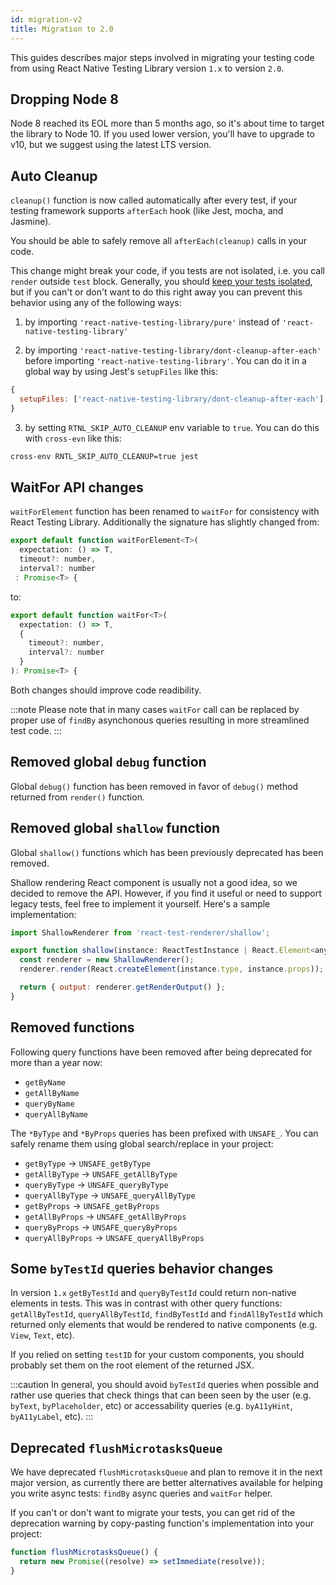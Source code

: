 ```yaml
---
id: migration-v2
title: Migration to 2.0
---
```


This guides describes major steps involved in migrating your testing code from using React Native Testing Library version `1.x` to version `2.0`.

## Dropping Node 8

Node 8 reached its EOL more than 5 months ago, so it's about time to target the library to Node 10. If you used lower version, you'll have to upgrade to v10, but we suggest using the latest LTS version.

## Auto Cleanup

`cleanup()` function is now called automatically after every test, if your testing framework supports `afterEach` hook (like Jest, mocha, and Jasmine).

You should be able to safely remove all `afterEach(cleanup)` calls in your code.

This change might break your code, if you tests are not isolated, i.e. you call `render` outside `test` block. Generally, you should [keep your tests isolated](https://kentcdodds.com/blog/test-isolation-with-react), but if you can't or don't want to do this right away you can prevent this behavior using any of the following ways:

1. by importing `'react-native-testing-library/pure'` instead of `'react-native-testing-library'`

2. by importing `'react-native-testing-library/dont-cleanup-after-each'` before importing `'react-native-testing-library'`. You can do it in a global way by using Jest's `setupFiles` like this:

```js
{
  setupFiles: ['react-native-testing-library/dont-cleanup-after-each'];
}
```

3. by setting `RTNL_SKIP_AUTO_CLEANUP` env variable to `true`. You can do this with `cross-evn` like this:

```sh
cross-env RNTL_SKIP_AUTO_CLEANUP=true jest
```

## WaitFor API changes

`waitForElement` function has been renamed to `waitFor` for consistency with React Testing Library. Additionally the signature has slightly changed from:

```jsx
export default function waitForElement<T>(
  expectation: () => T,
  timeout?: number,
  interval?: number
 : Promise<T> {
```

to:

```jsx
export default function waitFor<T>(
  expectation: () => T,
  {
    timeout?: number,
    interval?: number
  }
): Promise<T> {
```

Both changes should improve code readibility.

:::note
Please note that in many cases `waitFor` call can be replaced by proper use of `findBy` asynchonous queries resulting in more streamlined test code.
:::

## Removed global `debug` function

Global `debug()` function has been removed in favor of `debug()` method returned from `render()` function.

## Removed global `shallow` function

Global `shallow()` functions which has been previously deprecated has been removed.

Shallow rendering React component is usually not a good idea, so we decided to remove the API. However, if you find it useful or need to support legacy tests, feel free to implement it yourself. Here's a sample implementation:

```js
import ShallowRenderer from 'react-test-renderer/shallow';

export function shallow(instance: ReactTestInstance | React.Element<any>) {
  const renderer = new ShallowRenderer();
  renderer.render(React.createElement(instance.type, instance.props));

  return { output: renderer.getRenderOutput() };
}
```

## Removed functions

Following query functions have been removed after being deprecated for more than a year now:

- `getByName`
- `getAllByName`
- `queryByName`
- `queryAllByName`

The `*ByType` and `*ByProps` queries has been prefixed with `UNSAFE_`. You can safely rename them using global search/replace in your project:

- `getByType` -> `UNSAFE_getByType`
- `getAllByType` -> `UNSAFE_getAllByType`
- `queryByType` -> `UNSAFE_queryByType`
- `queryAllByType` -> `UNSAFE_queryAllByType`
- `getByProps` -> `UNSAFE_getByProps`
- `getAllByProps` -> `UNSAFE_getAllByProps`
- `queryByProps` -> `UNSAFE_queryByProps`
- `queryAllByProps` -> `UNSAFE_queryAllByProps`

## Some `byTestId` queries behavior changes

In version `1.x` `getByTestId` and `queryByTestId` could return non-native elements in tests. This was in contrast with other query functions: `getAllByTestId`, `queryAllByTestId`, `findByTestId` and `findAllByTestId` which returned only elements that would be rendered to native components (e.g. `View`, `Text`, etc).

If you relied on setting `testID` for your custom components, you should probably set them on the root element of the returned JSX.

:::caution
In general, you should avoid `byTestId` queries when possible and rather use queries that check things that can been seen by the user (e.g. `byText`, `byPlaceholder`, etc) or accessability queries (e.g. `byA11yHint`, `byA11yLabel`, etc).
:::

## Deprecated `flushMicrotasksQueue`

We have deprecated `flushMicrotasksQueue` and plan to remove it in the next major version, as currently there are better alternatives available for helping you write async tests: `findBy` async queries and `waitFor` helper.

If you can't or don't want to migrate your tests, you can get rid of the deprecation warning by copy-pasting function's implementation into your project:

```js
function flushMicrotasksQueue() {
  return new Promise((resolve) => setImmediate(resolve));
}
```
